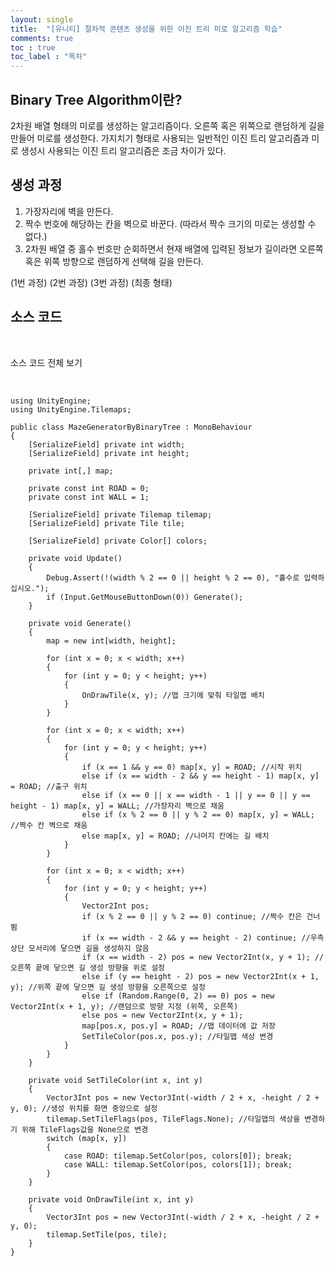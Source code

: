 ```yaml
---
layout: single
title:  "[유니티] 절차적 콘텐츠 생성을 위한 이진 트리 미로 알고리즘 학습"
comments: true
toc : true
toc_label : "목차"
---
```


## Binary Tree Algorithm이란?

2차원 배열 형태의 미로를 생성하는 알고리즘이다. 오른쪽 혹은 위쪽으로 랜덤하게 길을 만들어 미로를 생성한다. 가지치기 형태로 사용되는 일반적인 이진 트리 알고리즘과 미로 생성시 사용되는 이진 트리 알고리즘은 조금 차이가 있다.

 

## 생성 과정

1. 가장자리에 벽을 만든다.
2. 짝수 번호에 해당하는 칸을 벽으로 바꾼다. (따라서 짝수 크기의 미로는 생성할 수 없다.)
3. 2차원 배열 중 홀수 번호만 순회하면서 현재 배열에 입력된 정보가 길이라면 오른쪽 혹은 위쪽 방향으로 랜덤하게 선택해 길을 만든다.





(1번 과정)             (2번 과정)             (3번 과정)             (최종 형태)      

 

## 소스 코드

<detales>

​	<summary>소스 코드 전체 보기</summary>

​	<div markdown="1">

    using UnityEngine;
    using UnityEngine.Tilemaps;
    
    public class MazeGeneratorByBinaryTree : MonoBehaviour
    {
        [SerializeField] private int width;
        [SerializeField] private int height;
    
        private int[,] map;
    
        private const int ROAD = 0;
        private const int WALL = 1;
    
        [SerializeField] private Tilemap tilemap;
        [SerializeField] private Tile tile;
    
        [SerializeField] private Color[] colors;
    
        private void Update()
        {
            Debug.Assert(!(width % 2 == 0 || height % 2 == 0), "홀수로 입력하십시오.");
            if (Input.GetMouseButtonDown(0)) Generate();
        }
    
        private void Generate()
        {
            map = new int[width, height];
    
            for (int x = 0; x < width; x++)
            {
                for (int y = 0; y < height; y++)
                {
                    OnDrawTile(x, y); //맵 크기에 맞춰 타일맵 배치
                }
            }
    
            for (int x = 0; x < width; x++)
            {
                for (int y = 0; y < height; y++)
                {
                    if (x == 1 && y == 0) map[x, y] = ROAD; //시작 위치
                    else if (x == width - 2 && y == height - 1) map[x, y] = ROAD; //출구 위치
                    else if (x == 0 || x == width - 1 || y == 0 || y == height - 1) map[x, y] = WALL; //가장자리 벽으로 채움
                    else if (x % 2 == 0 || y % 2 == 0) map[x, y] = WALL; //짝수 칸 벽으로 채움
                    else map[x, y] = ROAD; //나머지 칸에는 길 배치
                }
            }
    
            for (int x = 0; x < width; x++)
            {
                for (int y = 0; y < height; y++)
                {
                    Vector2Int pos;
                    if (x % 2 == 0 || y % 2 == 0) continue; //짝수 칸은 건너 뜀
                    if (x == width - 2 && y == height - 2) continue; //우측 상단 모서리에 닿으면 길을 생성하지 않음
                    if (x == width - 2) pos = new Vector2Int(x, y + 1); //오른쪽 끝에 닿으면 길 생성 방향을 위로 설정
                    else if (y == height - 2) pos = new Vector2Int(x + 1, y); //위쪽 끝에 닿으면 길 생성 방향을 오른쪽으로 설정
                    else if (Random.Range(0, 2) == 0) pos = new Vector2Int(x + 1, y); //랜덤으로 방향 지정 (위쪽, 오른쪽)
                    else pos = new Vector2Int(x, y + 1);
                    map[pos.x, pos.y] = ROAD; //맵 데이터에 값 저장
                    SetTileColor(pos.x, pos.y); //타일맵 색상 변경
                }
            }
        }
    
        private void SetTileColor(int x, int y)
        {
            Vector3Int pos = new Vector3Int(-width / 2 + x, -height / 2 + y, 0); //생성 위치를 화면 중앙으로 설정
            tilemap.SetTileFlags(pos, TileFlags.None); //타일맵의 색상을 변경하기 위해 TileFlags값을 None으로 변경
            switch (map[x, y])
            {
                case ROAD: tilemap.SetColor(pos, colors[0]); break;
                case WALL: tilemap.SetColor(pos, colors[1]); break;
            }
        }
    
        private void OnDrawTile(int x, int y)
        {
            Vector3Int pos = new Vector3Int(-width / 2 + x, -height / 2 + y, 0);
            tilemap.SetTile(pos, tile);
        }
    }
​	</div>

</detales>